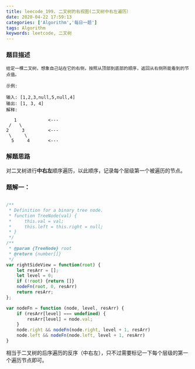 ```yaml
---
title: leecode_199. 二叉树的右视图(二叉树中右左遍历）
date: 2020-04-22 17:59:13
categories: ['Algorithm','每日一题']
tags: Algorithm
keywords: leetcode, 二叉树
---
```


### 题目描述
```
给定一棵二叉树，想象自己站在它的右侧，按照从顶部到底部的顺序，返回从右侧所能看到的节点值。

示例:

输入: [1,2,3,null,5,null,4]
输出: [1, 3, 4]
解释:

   1            <---
 /   \
2     3         <---
 \     \
  5     4       <---

```

### 解题思路

对二叉树进行**中右左**顺序遍历，以此顺序，记录每个层级第一个被遍历的节点。



###  题解一：
```javascript

/**
 * Definition for a binary tree node.
 * function TreeNode(val) {
 *     this.val = val;
 *     this.left = this.right = null;
 * }
 */
/**
 * @param {TreeNode} root
 * @return {number[]}
 */
var rightSideView = function(root) {
    let resArr = [];
    let level = 0;
    if (!root) {return []}    
    nodeFn(root, 0, resArr)
    return resArr;
};

var nodeFn = function (node, level, resArr) {
    if (resArr[level] === undefined) {
        resArr[level] = node.val;
    }
    node.right && nodeFn(node.right, level + 1, resArr)
    node.left && nodeFn(node.left, level + 1, resArr)
}
```

相当于二叉树的后序遍历的反序（中右左），只不过需要标记一下每个层级的第一个遍历节点即可。